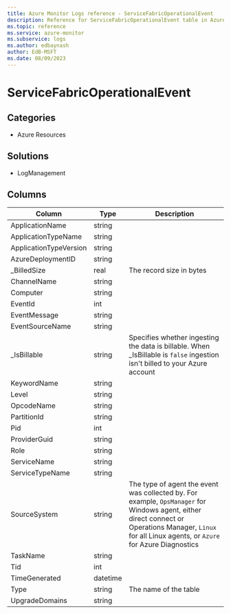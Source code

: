 ```yaml
---
title: Azure Monitor Logs reference - ServiceFabricOperationalEvent
description: Reference for ServiceFabricOperationalEvent table in Azure Monitor Logs.
ms.topic: reference
ms.service: azure-monitor
ms.subservice: logs
ms.author: edbaynash
author: EdB-MSFT
ms.date: 08/09/2023
---
```


# ServiceFabricOperationalEvent



## Categories

- Azure Resources
## Solutions

- LogManagement




## Columns

| Column | Type | Description |
|---|---|---|
| ApplicationName | string |   |
| ApplicationTypeName | string |   |
| ApplicationTypeVersion | string |   |
| AzureDeploymentID | string |   |
| _BilledSize | real | The record size in bytes |
| ChannelName | string |   |
| Computer | string |   |
| EventId | int |   |
| EventMessage | string |   |
| EventSourceName | string |   |
| _IsBillable | string | Specifies whether ingesting the data is billable. When _IsBillable is `false` ingestion isn't billed to your Azure account |
| KeywordName | string |   |
| Level | string |   |
| OpcodeName | string |   |
| PartitionId | string |   |
| Pid | int |   |
| ProviderGuid | string |   |
| Role | string |   |
| ServiceName | string |   |
| ServiceTypeName | string |   |
| SourceSystem | string | The type of agent the event was collected by. For example, `OpsManager` for Windows agent, either direct connect or Operations Manager, `Linux` for all Linux agents, or `Azure` for Azure Diagnostics |
| TaskName | string |   |
| Tid | int |   |
| TimeGenerated | datetime |   |
| Type | string | The name of the table |
| UpgradeDomains | string |   |
